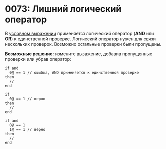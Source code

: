 # 0073: Лишний логический оператор

В [условном выражении](../../coding/conditions.md) применяется логический оператор \(**AND** или **OR**\) к единственной проверке. Логический оператор нужен для связи нескольких проверок. Возможно остальные проверки были пропущены.

**Возможные решение:** измените выражение, добавив пропущенные проверки или убрав оператор:

```text
if and
  0@ == 1 // ошибка, AND применяется к единственной проверке
then
  //
end

if
  0@ == 1 // верно
then
  //
end

if and
  0@ == 1
  1@ == 1 // верно
then
  //
end
```

